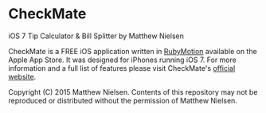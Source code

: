 # CheckMate

iOS 7 Tip Calculator & Bill Splitter by Matthew Nielsen

CheckMate is a FREE iOS application written in [RubyMotion](http://www.rubymotion.com) available on the Apple App Store. It was designed for iPhones running iOS 7. For more information and a full list of features please visit CheckMate's [official website](http://www.matthewqnielsen.com/checkmate.html).

Copyright (C) 2015 Matthew Nielsen. Contents of this repository may not be reproduced or distributed without the permission of Matthew Nielsen.
